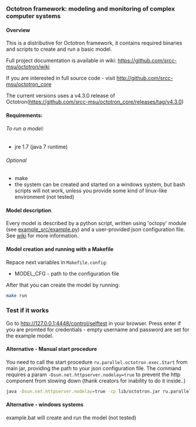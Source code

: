 ### Octotron framework: modeling and monitoring of complex computer systems

#### Overview
This is a distributive for Octotron framework, it contains required binaries and scripts to create and run a basic model.

Full project documentation is available in wiki: https://github.com/srcc-msu/octotron/wiki

If you are interested in full source code - visit http://github.com/srcc-msu/octotron_core

The current versions uses a v4.3.0 release of Octotron(https://github.com/srcc-msu/octotron_core/releases/tag/v4.3.0)

#### Requirements:
###### To run a model:
- jre 1.7 (java 7 runtime)

###### Optional
- make
- the system can be created and started on a windows system, but bash scripts will not work, unless you provide some kind of linux-like environment (not tested)

#### Model description
Every model is described by a python script, written using 'octopy' module (see [example_src/example.py](example_model/example.py)) and a user-provided json configuration file.
See [wiki](https://github.com/srcc-msu/octotron/wiki) for more information.

#### Model creation and running with a Makefile
Repace next variables in `Makefile.config`:

- MODEL_CFG - path to the configuration file

After that you can create the model by running:
```bash
make run
```

### Test if it works

Go to http://127.0.0.1:4448/control/selftest in your browser. Press enter if you are promted for credentials - empty username and password are set for the example model.


#### Alternative - Manual start procedure
You need to call the start procedure `ru.parallel.octotron.exec.Start` from main jar, providing the path to your json configuration file.
The command requires a param `-Dsun.net.httpserver.nodelay=true` to prevent the http component from slowing down (thank creators for inability to do it inside..)

```bash
java -Dsun.net.httpserver.nodelay=true -cp lib/octotron.jar ru.parallel.octotron.exec.Start example_model/config.json
```

#### Alternative - windows systems
example.bat will create and run the model (not tested)
